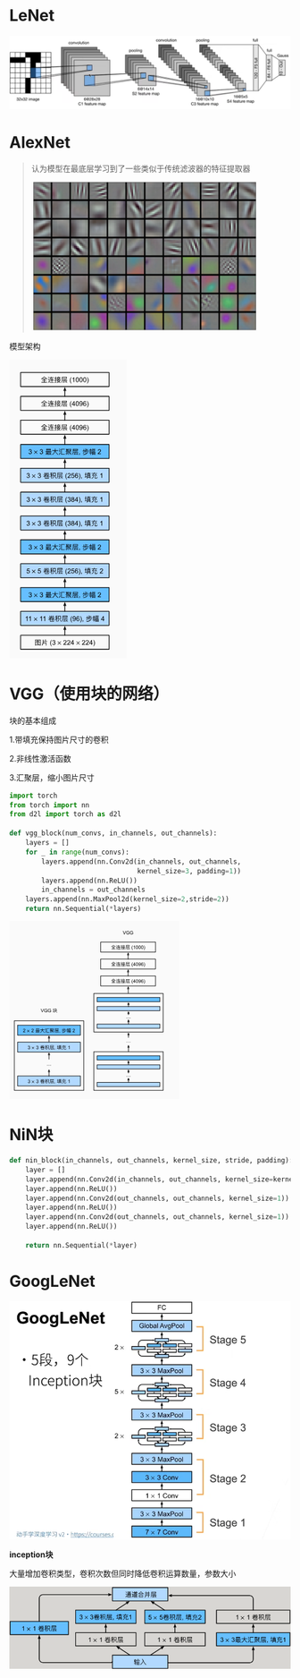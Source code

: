 # LeNet

![image-20240818200133656](https://raw.githubusercontent.com/Thislu13/image_save/main/notebook/202408182001105.png)

# AlexNet

> 认为模型在最底层学习到了一些类似于传统滤波器的特征提取器
>
> ![image-20240822190059487](https://raw.githubusercontent.com/Thislu13/image_save/main/notebook/202408221901151.png)

模型架构

![image-20240822190137219](https://raw.githubusercontent.com/Thislu13/image_save/main/notebook/202408221901673.png)

# VGG（使用块的网络）

块的基本组成

1.带填充保持图片尺寸的卷积

2.非线性激活函数

3.汇聚层，缩小图片尺寸

```python
import torch
from torch import nn
from d2l import torch as d2l

def vgg_block(num_convs, in_channels, out_channels):
    layers = []
    for _ in range(num_convs):
        layers.append(nn.Conv2d(in_channels, out_channels,
                                kernel_size=3, padding=1))
        layers.append(nn.ReLU())
        in_channels = out_channels
    layers.append(nn.MaxPool2d(kernel_size=2,stride=2))
    return nn.Sequential(*layers)
```

![image-20240829191735916](https://raw.githubusercontent.com/Thislu13/image_save/main/notebook/202408291917112.png)

# NiN块

```python
def nin_block(in_channels, out_channels, kernel_size, stride, padding):
    layer = []
    layer.append(nn.Conv2d(in_channels, out_channels, kernel_size=kernel_size, padding=padding, stride=stride))
    layer.append(nn.ReLU())
    layer.append(nn.Conv2d(out_channels, out_channels, kernel_size=1))
    layer.append(nn.ReLU())
    layer.append(nn.Conv2d(out_channels, out_channels, kernel_size=1))
    layer.append(nn.ReLU())

    return nn.Sequential(*layer)
```

# GoogLeNet

![image-20241024193223922](https://raw.githubusercontent.com/Thislu13/image_save/main/notebook/202410241932993.png)

**inception块**

大量增加卷积类型，卷积次数但同时降低卷积运算数量，参数大小

![image-20241025192837967](https://raw.githubusercontent.com/Thislu13/image_save/main/notebook/202410251928009.png)